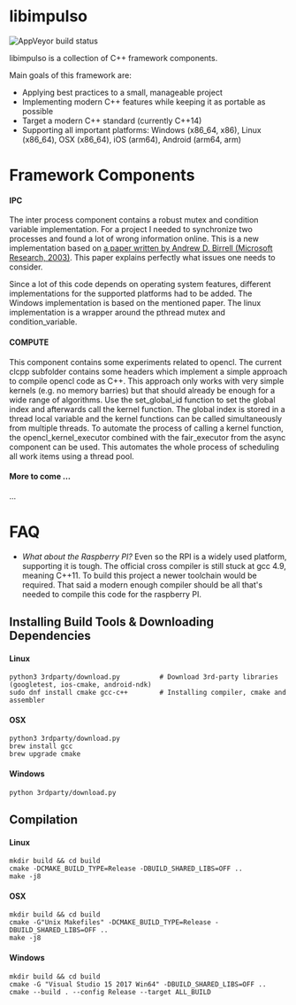 # libimpulso

![AppVeyor build status](https://ci.appveyor.com/api/projects/status/github/MichaelE1000/libimpulso?branch=master&svg=true "AppVeyor Build Status")

libimpulso is a collection of C++ framework components.

Main goals of this framework are: 
* Applying best practices to a small, manageable project
* Implementing modern C++ features while keeping it as portable as possible
* Target a modern C++ standard (currently C++14)
* Supporting all important platforms: Windows (x86_64, x86), Linux (x86_64), OSX (x86_64), iOS (arm64), Android (arm64, arm)

# Framework Components

#### IPC

The inter process component contains a robust mutex and condition variable implementation. For a project I needed to synchronize two processes and found a lot of wrong information online. This is a new implementation based on [a paper written by Andrew D. Birrell (Microsoft Research, 2003)](http://birrell.org/andrew/papers/ImplementingCVs.pdf). This paper explains perfectly what issues one needs to consider.

Since a lot of this code depends on operating system features, different implementations for the supported platforms had to be added. The Windows implementation is based on the mentioned paper. The linux implementation is a wrapper around the pthread mutex and condition_variable.

#### COMPUTE

This component contains some experiments related to opencl. The current clcpp subfolder contains some headers which implement a simple approach to compile opencl code as C++. This approach only works with very simple kernels (e.g. no memory barries) but that should already be enough for a wide range of algorithms. Use the set_global_id function to set the global index and afterwards call the kernel function. The global index is stored in a thread local variable and the kernel functions can be called simultaneously from multiple threads. To automate the process of calling a kernel function, the opencl_kernel_executor combined with the fair_executor from the async component can be used. This automates the whole process of scheduling all work items using a thread pool.

#### More to come ...

...

# FAQ

* *What about the Raspberry PI?* Even so the RPI is a widely used platform, supporting it is tough. The official cross compiler is still stuck at gcc 4.9, meaning C++11. To build this project a newer toolchain would be required. That said a modern enough compiler should be all that's needed to compile this code for the raspberry PI.

## Installing Build Tools & Downloading Dependencies

#### Linux
   
    python3 3rdparty/download.py          # Download 3rd-party libraries (googletest, ios-cmake, android-ndk)
    sudo dnf install cmake gcc-c++        # Installing compiler, cmake and assembler

#### OSX

    python3 3rdparty/download.py
    brew install gcc
    brew upgrade cmake

#### Windows

    python 3rdparty/download.py

## Compilation

#### Linux

    mkdir build && cd build
    cmake -DCMAKE_BUILD_TYPE=Release -DBUILD_SHARED_LIBS=OFF ..
    make -j8

#### OSX

    mkdir build && cd build
    cmake -G"Unix Makefiles" -DCMAKE_BUILD_TYPE=Release -DBUILD_SHARED_LIBS=OFF ..
    make -j8

#### Windows

    mkdir build && cd build
    cmake -G "Visual Studio 15 2017 Win64" -DBUILD_SHARED_LIBS=OFF ..
    cmake --build . --config Release --target ALL_BUILD
